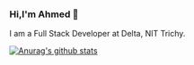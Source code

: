 ### Hi,I'm Ahmed 👋

I am a Full Stack Developer at Delta, NIT Trichy.

[![Anurag's github stats](https://github-readme-stats.vercel.app/api?username=ahmed-28&count_private=true&show_icons=true)](https://github.com/anuraghazra/github-readme-stats)
